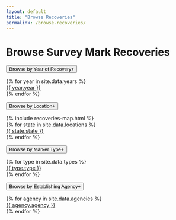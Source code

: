 ```yaml
---
layout: default
title: "Browse Recoveries"
permalink: /browse-recoveries/
---
```


<h1>Browse Survey Mark Recoveries</h1>

<div id="accordion" class="accordion">

  <button class="accordion-button" aria-expanded="false" aria-controls="panel-1">Browse by Year of Recovery<span
        class="accordion-icon">&plus;</span></button>
  <div class="panel" id="panel-1">
    <div class="widget__panel archive-grid cards">
      {% for year in site.data.years %}
        <div class="card">
          <a href="/year/{{ year.year }}">{{ year.year }}</a>                 
        </div>
      {% endfor %}
    </div>
  </div>
  
  <button class="accordion-button" aria-expanded="false" aria-controls="panel-2">Browse by Location<span
      class="accordion-icon">&plus;</span></button>
  <div class="panel" id="panel-2">
    {% include recoveries-map.html %} 
      <div class="widget__panel archive-grid cards">
      {% for state in site.data.locations %}
          <div class="card">
            <a href="/location/{{ state.state | slugify }}">{{ state.state }}</a>                 
          </div>
      {% endfor %}
      </div>
  </div>

  <button class="accordion-button" aria-expanded="false" aria-controls="panel-3">Browse by Marker Type<span
        class="accordion-icon">&plus;</span></button>
  <div class="panel" id="panel-3">
    <div class="widget__panel archive-grid cards">
      {% for type in site.data.types %}
        <div class="card">
          <a href="/marker-type/{{ type.type | slugify }}">{{ type.type }}</a>                 
        </div>
      {% endfor %}
    </div>
  </div>

  <button class="accordion-button" aria-expanded="false" aria-controls="panel-4">Browse by Establishing Agency<span
        class="accordion-icon">&plus;</span></button>
  <div class="panel" id="panel-4">
    <div class="widget__panel archive-grid cards">
      {% for agency in site.data.agencies %}
        <div class="card">
          <a href="/agency/{{ agency.agency | slugify }}">{{ agency.agency }}</a>                 
        </div>
      {% endfor %}
    </div>
  </div>

</div>

